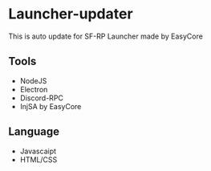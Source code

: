 # Launcher-updater
This is auto update for SF-RP Launcher made by EasyCore

## Tools
- NodeJS
- Electron
- Discord-RPC
- InjSA by EasyCore

## Language
- Javascaipt
- HTML/CSS
